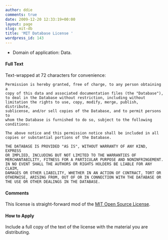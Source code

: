 ```yaml
---
author: ddie
comments: true
date: 2009-12-20 12:33:19+00:00
layout: page
slug: mit-db
title: 'MIT Database License '
wordpress_id: 143
---
```


 * Domain of application: Data.

#### Full Text 

Text-wrapped at 72 characters for convenience:

    Permission is hereby granted, free of charge, to any person obtaining a
    copy of this data and associated documentation files (the "Database"),
    to deal in the Database without restriction, including without
    limitation the rights to use, copy, modify, merge, publish, distribute,
    sublicense, and/or sell copies of the Database, and to permit persons to
    whom the Database is furnished to do so, subject to the following
    conditions:
    
    The above notice and this permission notice shall be included in all
    copies or substantial portions of the Database.
    
    THE DATABASE IS PROVIDED "AS IS", WITHOUT WARRANTY OF ANY KIND, EXPRESS
    OR IMPLIED, INCLUDING BUT NOT LIMITED TO THE WARRANTIES OF
    MERCHANTABILITY, FITNESS FOR A PARTICULAR PURPOSE AND NONINFRINGEMENT.
    IN NO EVENT SHALL THE AUTHORS OR RIGHTS HOLDERS BE LIABLE FOR ANY CLAIM,
    DAMAGES OR OTHER LIABILITY, WHETHER IN AN ACTION OF CONTRACT, TORT OR
    OTHERWISE, ARISING FROM, OUT OF OR IN CONNECTION WITH THE DATABASE OR
    THE USE OR OTHER DEALINGS IN THE DATABASE.

#### Comments 

This license is straight-forward mod of the [MIT Open Source License](https://opensource.org/licenses/mit-license.php).

#### How to Apply 

Include a full copy of the text of the license with the material you are distributing.


